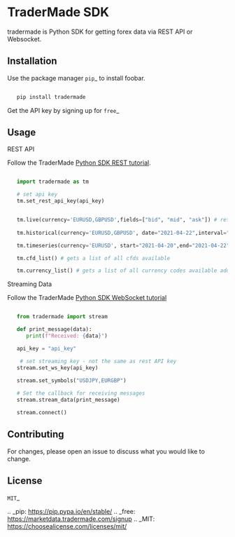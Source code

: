 TraderMade SDK
==============

tradermade is Python SDK for getting forex data via REST API or
Websocket.

Installation
------------

Use the package manager `pip`_ to install foobar.

```bash

   pip install tradermade
```

Get the API key by signing up for `free`_

Usage
-----

REST API

Follow the TraderMade [Python SDK REST tutorial](https://tradermade.com/tutorials/python-sdk-for-forex-data).
```python

   import tradermade as tm

   # set api key
   tm.set_rest_api_key(api_key)


   tm.live(currency='EURUSD,GBPUSD',fields=["bid", "mid", "ask"]) # returns live data - fields is optional
    
   tm.historical(currency='EURUSD,GBPUSD', date="2021-04-22",interval="daily", fields=["open", "high", "low","close"]) # returns historical data for the currency requested interval is daily, hourly, minute - fields is optional

   tm.timeseries(currency='EURUSD', start="2021-04-20",end="2021-04-22",interval="hourly",fields=["open", "high", "low","close"]) # returns timeseries data for the currency requested interval is daily, hourly, minute - fields is optional

   tm.cfd_list() # gets a list of all cfds available

   tm.currency_list() # gets a list of all currency codes available add two codes to get code for currency pair ex EUR + USD gets EURUSD

```

Streaming Data

Follow the TraderMade [Python SDK WebSocket tutorial](https://tradermade.com/tutorials/stream-data-using-python-in-8-lines-of-code)
```python

   from tradermade import stream

   def print_message(data):
      print(f"Received: {data}")

   api_key = "api_key"

    # set streaming key - not the same as rest API key
   stream.set_ws_key(api_key)

   stream.set_symbols("USDJPY,EURGBP")
   
   # Set the callback for receiving messages
   stream.stream_data(print_message)  

   stream.connect()

```

Contributing
------------

For changes, please open an issue to discuss what you would like to
change.

License
-------

`MIT`_

.. _pip: https://pip.pypa.io/en/stable/
.. _free: https://marketdata.tradermade.com/signup
.. _MIT: https://choosealicense.com/licenses/mit/
